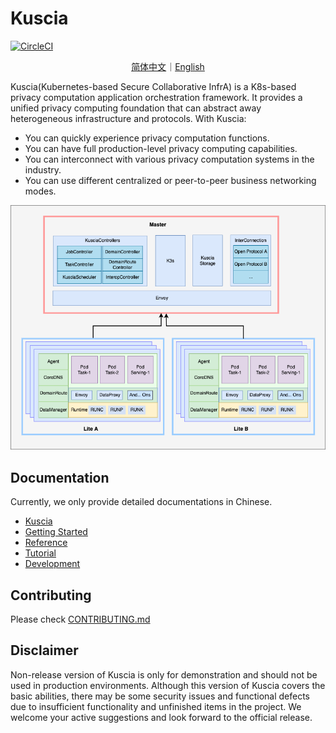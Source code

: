 # Kuscia

[![CircleCI](https://dl.circleci.com/status-badge/img/gh/secretflow/kuscia/tree/main.svg?style=svg)](https://dl.circleci.com/status-badge/redirect/gh/secretflow/kuscia/tree/main)

<p align="center">
<a href="./README.zh-CN.md">简体中文</a>｜<a href="./README.md">English</a>
</p>

Kuscia(Kubernetes-based Secure Collaborative InfrA) is a K8s-based privacy computation application orchestration framework.
It provides a unified privacy computing foundation that can abstract away heterogeneous infrastructure and protocols.
With Kuscia:

* You can quickly experience privacy computation functions.
* You can have full production-level privacy computing capabilities.
* You can interconnect with various privacy computation systems in the industry.
* You can use different centralized or peer-to-peer business networking modes.

![Kuscia](./docs/imgs/kuscia_architecture.png)

## Documentation

Currently, we only provide detailed documentations in Chinese.

- [Kuscia](https://www.secretflow.org.cn/docs/kuscia/latest/zh-Hans/)
- [Getting Started](https://www.secretflow.org.cn/docs/kuscia/latest/zh-Hans/getting_started/index.html)
- [Reference](https://www.secretflow.org.cn/docs/kuscia/latest/zh-Hans/reference/index.html)
- [Tutorial](https://www.secretflow.org.cn/docs/kuscia/latest/zh-Hans/tutorial/index.html)
- [Development](https://www.secretflow.org.cn/docs/kuscia/latest/zh-Hans/development/index.html)

## Contributing

Please check [CONTRIBUTING.md](./CONTRIBUTING.md)

## Disclaimer

Non-release version of Kuscia is only for demonstration and should not be used in production environments. 
Although this version of Kuscia covers the basic abilities, there may be some security issues and functional defects due to insufficient functionality and unfinished items in the project.
We welcome your active suggestions and look forward to the official release.
